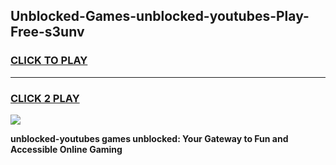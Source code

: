 
## Unblocked-Games-unblocked-youtubes-Play-Free-s3unv
<h3>
<a href="https://premium76.site?title=unblocked-youtubes&ref=19M">CLICK TO PLAY</a></h3>
<hr>

<h3>
<a href="https://premium76.site?title=unblocked-youtubes&ref=19M">CLICK 2 PLAY</a>
  
</h3>

<a href="https://premium76.site?title=unblocked-youtubes&ref=19M"><img src="https://clearcache.store/games.png"></a>


**unblocked-youtubes games unblocked: Your Gateway to Fun and Accessible Online Gaming**
